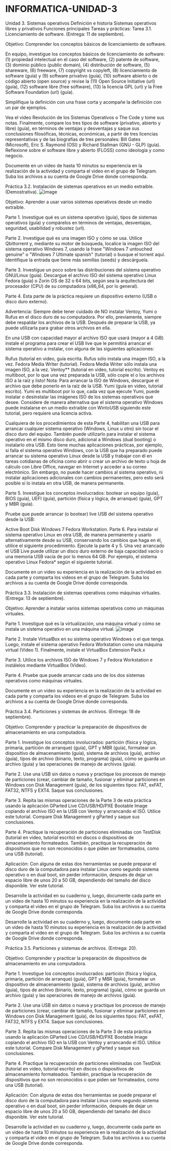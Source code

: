 # INFORMATICA-UNIDAD-3

Unidad 3. Sistemas operativos
Definición e historia
Sistemas operativos libres y privativos
Funciones principales
Tareas y prácticas:
Tarea 3.1. Licenciamiento de software. (Entrega: 11 de septiembre).

Objetivo: Comprender los conceptos básicos de licenciamiento de software.

En equipo, investigue los conceptos básicos de licenciamiento de software: (1) propiedad intelectual en el caso del software, (2) patente de software, (3) dominio público (public domain), (4) distribución de software, (5) shareware, (6) freeware, (7) copyright vs copyleft, (8) licenciamiento de software (guía) y (9) software privativo (guía), (10) software abierto o de código abierto (open source) y revise la (11) Open Source Initiative (url) (guía), (12) software libre (free software), (13) la licencia GPL (url) y la Free Software Foundation (url) (guía).

Simplifique la definición con una frase corta y acompañe la definición con un par de ejemplos.

Vea el video Revolución de los Sistemas Operativos o The Code y tome sus notas. Finalmente, compare los tres tipos de software (privativo, abierto y libre) (guía), en términos de ventajas y desventajas y saque sus conclusiones filosóficas, técnicas, económicas, a partir de tres licencias representativas y de las biografías de tres personales: Bill Gates (Microsoft), Eric S. Raymond (OSI) y Richard Stallman (GNU - GLP) (guía). Reflexione sobre el software libre y abierto (FLOSS) como ideología y como negocio.

Documente en un video de hasta 10 minutos su experiencia en la realización de la actividad y comparta el video en el grupo de Telegram. Suba los archivos a su cuenta de Google Drive donde corresponda.

Práctica 3.2. Instalación de sistemas operativos en un medio extraible. (Demostrativa). ![image](https://github.com/EddyReyes01/informatica.1.1/assets/142960502/6baa7d24-c5cf-4161-be51-be1c11264c47)


Objetivo: Aprender a usar varios sistemas operativos desde un medio extraíble.

Parte 1. Investigue qué es un sistema operativo (guía), tipos de sistemas operativos (guía) y compárelos en términos de ventajas, desventajas, seguridad, usabilidad y robustez (url).

Parte 2. Investigue qué es una imagen ISO y cómo se usa. Utilice Qbittorrent y, mediante su motor de búsqueda, localice la imagen ISO del sistema operativo Windows 7, usando la frase "Windows 7 untouched genuine" o "Windows 7 Ultimate spanish" (tutorial) o busque el torrent aquí. Identifique la entrada que tiene más semillas (seeds) y descárguela.

Parte 3. Investigue un poco sobre las distribuciones del sistema operativo GNU/Linux (guía). Descargue el archivo ISO del sistema operativo Linux Fedora (guía) o Zorin OS de 32 o 64 bits, según sea la arquitectura del procesador (CPU) de su computadora (x86_64, por lo general).

Parte 4. Esta parte de la práctica requiere un dispositivo externo (USB o disco duro externo).

Advertencia: Siempre debe tener cuidado de NO instalar Ventoy, Yumi o Rufus en el disco duro de su computadora. Por ello, previamente, siempre debe respaldar los archivos de la USB. Después de preparar la USB, ya puede utilizarla para grabar otros archivos en ella.

En una USB con capacidad mayor al archivo ISO que usará (mayor a 4 GiB) instale el programa para crear el USB live que le permitirá arrancar el sistema operativo a instalar, con alguna de las siguientes aplicaciones:

Rufus (tutorial en video, guía escrita. Rufus sólo instala una imagen ISO, a la vez.
Fedora Media Writer (tutorial). Fedora Media Writer sólo instala una imagen ISO, a la vez.
Ventoy** (tutorial en video, tutorial escrito). Ventoy es multiboot, por lo que una vez preparada la USB, sólo copie el o los archivos ISO a la raíz y listo! Nota: Para arrancar la ISO de Windows, descargue el archivo que debe ponerlo en la raíz de la USB.
Yumi (guía en video, tutorial escrito). Yumi es multiboot por lo que, cada vez que ejecute Yumi, puede instalar o desinstalar las imágenes ISO de los sistemas operativos que desee.
Considere de manera alternativa que el sistema operativo Windows puede instalarse en un medio extraible con WintoUSB siguiendo este tutorial, pero requiere una licencia activa.

Cualquiera de los procedimientos de esta Parte 4, habilitan una USB para arrancar cualquier sistema operativo (Windows, Linux u otro) sin tocar el disco duro del equipo. También puede utilizarlo para instalar el sistema operativo en el mismo disco duro, adicional a Windows (dual booting) o instalarlo otra USB. Esto tiene muchas aplicaciones prácticas, por ejemplo, si falla el sistema operativo Windows, con la USB que ha preparado puede arrancar su sistema operativo Linux desde la USB y trabajar con él en tareas cotidianas de oficina como abrir o crear un archivo de texto u hoja de cálculo con Libre Office, navegar en Internet y acceder a su correo electrónico. Sin embargo, no puede hacer cambios al sistema operativo, ni instalar aplicaciones adicionales con cambios permanentes, pero esto será posible si lo instala en otra USB, de manera permanente.

Parte 5. Investigue los conceptos involucrados: bootear un equipo (guía), BIOS (guía), UEFI (guía), partición (física y lógica, de arranque) (guía), GPT y MBR (guía).

Pruebe que puede arrancar (o bootear) live USB del sistema operativo desde la USB:

Active Boot Disk
Windows 7
Fedora Workstation.
Parte 6. Para instalar el sistema operativo Linux en otra USB, de manera permanente y usarlo alternativamente desde su USB, conservando los cambios que haga en él, utilice el siguiente procedimiento. Ejecute la parte 4 y 5. Una vez arrancado el USB Live puede utilizar un disco duro externo de baja capacidad vacío o una memoria USB vacía de por lo menos 64 GB. Por ejemplo, el sistema operativo Linux Fedora* según el siguiente tutorial.

Documente en un video su experiencia en la realización de la actividad en cada parte y comparta los videos en el grupo de Telegram. Suba los archivos a su cuenta de Google Drive donde corresponda.

Práctica 3.3. Instalación de sistemas operativos como máquinas virtuales. (Entrega: 13 de septiembre). 

Objetivo: Aprender a instalar varios sistemas operativos como un máquinas virtuales.

Parte 1. Investigue qué es la virtualización, una máquina virtual y cómo se instala un sistema operativo en una máquina virtual. ![image](https://github.com/EddyReyes01/informatica.1.1/assets/142960502/4da861ed-ee3e-4137-bb60-e9ea994070ff)


Parte 2. Instale VirtualBox en su sistema operativo Windows o el que tenga. Luego, instale el sistema operativo Fedora Workstation como una máquina virtual (Video 1). Finalmente, instale el VirtualBox Extension Pack.x

Parte 3. Utilice los archivos ISO de Windows 7 y Fedora Workstation e instálelos mediante VirtualBox (Video).

Parte 4. Pruebe que puede arrancar cada uno de los dos sistemas operativos como máquinas virtuales.

Documente en un video su experiencia en la realización de la actividad en cada parte y comparta los videos en el grupo de Telegram. Suba los archivos a su cuenta de Google Drive donde corresponda.

Práctica 3.4. Particiones y sistemas de archivos. (Entrega: 18 de septiembre).

Objetivo: Comprender y practicar la preparación de dispositivos de almacenamiento en una computadora.

Parte 1. Investigue los conceptos involucrados: partición (física y lógica, primaria, partición de arranque) (guía), GPT y MBR (guía), formatear un dispositivo de almacenamiento (guía), sistema de archivos (guía), archivo (guía), tipos de archivo (binario, texto, programa) (guía), cómo se guarda un archivo (guía) y las operaciones de manejo de archivos (guía).

Parte 2. Use una USB sin datos o nueva y practique los procesos de manejo de particiones (crear, cambiar de tamaño, fusionar y eliminar particiones en Windows con Disk Management (guía), de los siguientes tipos: FAT, exFAT, FAT32, NTFS y EXT4. Saque sus conclusiones.

Parte 3. Repita las mismas operaciones de la Parte 3 de esta práctica usando la aplicación GParted Live CD/USB/HD/PXE Bootable Image copiando el archivo ISO en la USB con Ventoy y arrancando el ISO. Utilice este tutorial. Compare Disk Management y gParted y saque sus conclusiones.

Parte 4. Practique la recuperación de particiones eliminadas con TestDisk (tutorial en video, tutorial escrito) en discos o dispositivos de almacenamiento formateados. También, practique la recuperación de dispositivos que no son reconocidos o que piden ser formateados, como una USB (tutorial).

Aplicación: Con alguna de estas dos herramientas se puede preparar el disco duro de la computadora para instalar Linux como segundo sistema operativo o en dual boot, sin perder información, después de dejar un espacio libre de unos 20 a 50 GB, dependiendo del tamaño del disco disponible. Ver este tutorial.

Desarrolle la actividad en su cuaderno y, luego, documente cada parte en un video de hasta 10 minutos su experiencia en la realización de la actividad y comparta el video en el grupo de Telegram. Suba los archivos a su cuenta de Google Drive donde corresponda.

Desarrolle la actividad en su cuaderno y, luego, documente cada parte en un video de hasta 10 minutos su experiencia en la realización de la actividad y comparta el video en el grupo de Telegram. Suba los archivos a su cuenta de Google Drive donde corresponda.

Práctica 3.5. Particiones y sistemas de archivos. (Entrega: 20).

Objetivo: Comprender y practicar la preparación de dispositivos de almacenamiento en una computadora.

Parte 1. Investigue los conceptos involucrados: partición (física y lógica, primaria, partición de arranque) (guía), GPT y MBR (guía), formatear un dispositivo de almacenamiento (guía), sistema de archivos (guía), archivo (guía), tipos de archivo (binario, texto, programa) (guía), cómo se guarda un archivo (guía) y las operaciones de manejo de archivos (guía).

Parte 2. Use una USB sin datos o nueva y practique los procesos de manejo de particiones (crear, cambiar de tamaño, fusionar y eliminar particiones en Windows con Disk Management (guía), de los siguientes tipos: FAT, exFAT, FAT32, NTFS y EXT4. Saque sus conclusiones.

Parte 3. Repita las mismas operaciones de la Parte 3 de esta práctica usando la aplicación GParted Live CD/USB/HD/PXE Bootable Image copiando el archivo ISO en la USB con Ventoy y arrancando el ISO. Utilice este tutorial. Compare Disk Management y gParted y saque sus conclusiones.

Parte 4. Practique la recuperación de particiones eliminadas con TestDisk (tutorial en video, tutorial escrito) en discos o dispositivos de almacenamiento formateados. También, practique la recuperación de dispositivos que no son reconocidos o que piden ser formateados, como una USB (tutorial).

Aplicación: Con alguna de estas dos herramientas se puede preparar el disco duro de la computadora para instalar Linux como segundo sistema operativo o en dual boot, sin perder información, después de dejar un espacio libre de unos 20 a 50 GB, dependiendo del tamaño del disco disponible. Ver este tutorial.

Desarrolle la actividad en su cuaderno y, luego, documente cada parte en un video de hasta 10 minutos su experiencia en la realización de la actividad y comparta el video en el grupo de Telegram. Suba los archivos a su cuenta de Google Drive donde corresponda.
